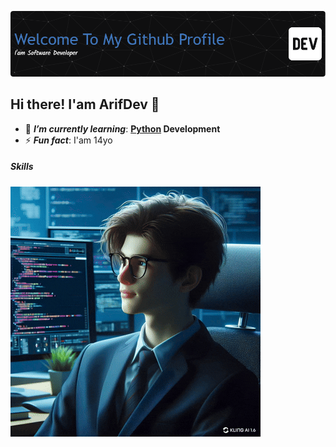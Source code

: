 ![Banner](assets/github-header-image%20(2).png)

## Hi there! I'am ArifDev 👋

- 🌱 ***I’m currently learning***: **[Python](https://www.python.org/) Development**
- ⚡ ***Fun fact***: I'am 14yo

##### Skills


![ArifDev](assets/Professional_Mode_buat_menjadi_gif__perbagus__dapa.gif)

<!--
**ArifDev-coder/ArifDev-coder** is a ✨ _special_ ✨ repository because its `README.md` (this file) appears on your GitHub profile.

Here are some ideas to get you started:

- 🔭 I’m currently working on ...
- 🌱 I’m currently learning ...
- 👯 I’m looking to collaborate on ...
- 🤔 I’m looking for help with ...
- 💬 Ask me about ...
- 📫 How to reach me: ...
- 😄 Pronouns: ...
- ⚡ Fun fact: ...
-->
